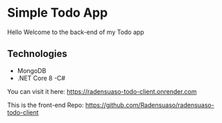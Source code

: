 # Simple Todo App

Hello Welcome to the back-end of my Todo app

## Technologies

- MongoDB
- .NET Core 8
-C#

You can visit it here: https://radensuaso-todo-client.onrender.com

This is the front-end Repo: https://github.com/Radensuaso/radensuaso-todo-client